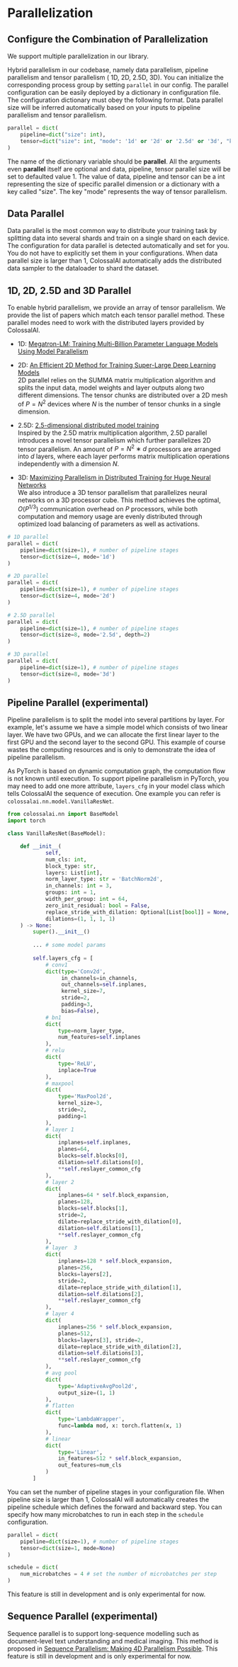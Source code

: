 # Parallelization

## Configure the Combination of Parallelization

We support multiple parallelization in our library.

Hybrid parallelism in our codebase, namely data parallelism, pipeline parallelism and tensor parallelism (
1D, 2D, 2.5D, 3D). You can initialize the corresponding process group by setting `parallel` in our config. The parallel
configuration can be easily deployed by a dictionary in configuration file. The configuration dictionary must obey the
following format. Data parallel size will be inferred automatically based on your inputs to pipeline parallelism and
tensor parallelism.

```python
parallel = dict(
    pipeline=dict("size": int),
    tensor=dict("size": int, "mode": '1d' or '2d' or '2.5d' or '3d', "kwargs": Any)
)
```

The name of the dictionary variable should be **parallel**. All the arguments even **parallel** itself are optional and data,
pipeline, tensor parallel size will be set to defaulted value 1. The value of data, pipeline and tensor can be a int
representing the size of specific parallel dimension or a dictionary with a key called "size". The key "mode"
represents the way of tensor parallelism.

## Data Parallel

Data parallel is the most common way to distribute your training task by splitting data into several shards and train 
on a single shard on each device. The configuration for data parallel is detected automatically and set for you. You do 
not have to explicitly set them in your configurations. When data parallel size is larger than 1, ColossalAI automatically 
adds the distributed data sampler to the dataloader to shard the dataset.

## 1D, 2D, 2.5D and 3D Parallel

To enable hybrid parallelism, we provide an array of tensor parallelism. We provide the list of papers which match each 
tensor parallel method. These parallel modes need to work with the distributed layers provided by ColossalAI.
- 1D: [Megatron-LM: Training Multi-Billion Parameter Language Models Using Model Parallelism](https://arxiv.org/abs/1909.08053)

- 2D: [An Efficient 2D Method for Training Super-Large Deep Learning Models](https://arxiv.org/abs/2104.05343)  
2D parallel relies on the SUMMA matrix multiplication algorithm and splits the input data, 
model weights and layer outputs along two different dimensions. The tensor chunks are distributed over a 2D mesh of $P = N^2$ 
devices where $N$ is the number of tensor chunks in a single dimension.

- 2.5D: [2.5-dimensional distributed model training](https://arxiv.org/abs/2105.14500)  
Inspired by the 2.5D matrix multiplication algorithm, 2.5D parallel introduces a novel tensor parallelism which further 
parallelizes 2D tensor parallelism. An amount of $P = N^2 ∗ d$ processors are arranged into $d$ layers, 
where each layer performs matrix multiplication operations independently with a dimension $N$.

- 3D: [Maximizing Parallelism in Distributed Training for Huge Neural Networks](https://arxiv.org/abs/2105.14450)  
We also introduce a 3D tensor parallelism that parallelizes neural networks on a 3D processor cube. This method achieves 
the optimal, $O(P^{1/3})$ communication overhead on $P$ processors, while both computation and memory usage are evenly distributed 
through optimized load balancing of parameters as well as activations.

```python
# 1D parallel
parallel = dict(
    pipeline=dict(size=1), # number of pipeline stages
    tensor=dict(size=4, mode='1d')
)

# 2D parallel
parallel = dict(
    pipeline=dict(size=1), # number of pipeline stages
    tensor=dict(size=4, mode='2d')
)

# 2.5D parallel
parallel = dict(
    pipeline=dict(size=1), # number of pipeline stages
    tensor=dict(size=8, mode='2.5d', depth=2)
)

# 3D parallel
parallel = dict(
    pipeline=dict(size=1), # number of pipeline stages
    tensor=dict(size=8, mode='3d')
)
```

## Pipeline Parallel (experimental)

Pipeline parallelism is to split the model into several partitions by layer. For example, let's assume we have a simple 
model which consists of two linear layer. We have two GPUs, and we can allocate the first linear layer to the first GPU 
and the second layer to the second GPU. This example of course wastes the computing resources and is only to demonstrate
the idea of pipeline parallelism. 

As PyTorch is based on dynamic computation graph, the computation flow is not known until execution. To support pipeline 
parallelism in PyTorch, you may need to add one more attribute, `layers_cfg` in your model class which tells ColossalAI
the sequence of execution. One example you can refer is `colossalai.nn.model.VanillaResNet`.

```python
from colossalai.nn import BaseModel
import torch

class VanillaResNet(BaseModel):

    def __init__(
            self,
            num_cls: int,
            block_type: str,
            layers: List[int],
            norm_layer_type: str = 'BatchNorm2d',
            in_channels: int = 3,
            groups: int = 1,
            width_per_group: int = 64,
            zero_init_residual: bool = False,
            replace_stride_with_dilation: Optional[List[bool]] = None,
            dilations=(1, 1, 1, 1)
    ) -> None:
        super().__init__()
        
        ... # some model params
        
        self.layers_cfg = [
            # conv1
            dict(type='Conv2d',
                 in_channels=in_channels,
                 out_channels=self.inplanes,
                 kernel_size=7,
                 stride=2,
                 padding=3,
                 bias=False),
            # bn1
            dict(
                type=norm_layer_type,
                num_features=self.inplanes
            ),
            # relu
            dict(
                type='ReLU',
                inplace=True
            ),
            # maxpool
            dict(
                type='MaxPool2d',
                kernel_size=3,
                stride=2,
                padding=1
            ),
            # layer 1
            dict(
                inplanes=self.inplanes,
                planes=64,
                blocks=self.blocks[0],
                dilation=self.dilations[0],
                **self.reslayer_common_cfg
            ),
            # layer 2
            dict(
                inplanes=64 * self.block_expansion,
                planes=128,
                blocks=self.blocks[1],
                stride=2,
                dilate=replace_stride_with_dilation[0],
                dilation=self.dilations[1],
                **self.reslayer_common_cfg
            ),
            # layer  3
            dict(
                inplanes=128 * self.block_expansion,
                planes=256,
                blocks=layers[2],
                stride=2,
                dilate=replace_stride_with_dilation[1],
                dilation=self.dilations[2],
                **self.reslayer_common_cfg
            ),
            # layer 4
            dict(
                inplanes=256 * self.block_expansion,
                planes=512,
                blocks=layers[3], stride=2,
                dilate=replace_stride_with_dilation[2],
                dilation=self.dilations[3],
                **self.reslayer_common_cfg
            ),
            # avg pool
            dict(
                type='AdaptiveAvgPool2d',
                output_size=(1, 1)
            ),
            # flatten
            dict(
                type='LambdaWrapper',
                func=lambda mod, x: torch.flatten(x, 1)
            ),
            # linear
            dict(
                type='Linear',
                in_features=512 * self.block_expansion,
                out_features=num_cls
            )
        ]
```

You can set the number of pipeline stages in your configuration file. When pipeline size is larger than 1, ColossalAI 
will automatically creates the pipeline schedule which defines the forward and backward step. You can specify how many microbatches
to run in each step in the `schedule` configuration.

```python
parallel = dict(
    pipeline=dict(size=1), # number of pipeline stages
    tensor=dict(size=1, mode=None)
)

schedule = dict(
    num_microbatches = 4 # set the number of microbatches per step
)
```
This feature is still in development and is only experimental for now.

## Sequence Parallel (experimental)

Sequence parallel is to support long-sequence modelling such as document-level text understanding and medical imaging. 
This method is proposed in [Sequence Parallelism: Making 4D Parallelism Possible](https://arxiv.org/abs/2105.13120). 
This feature is still in development and is only experimental for now.
